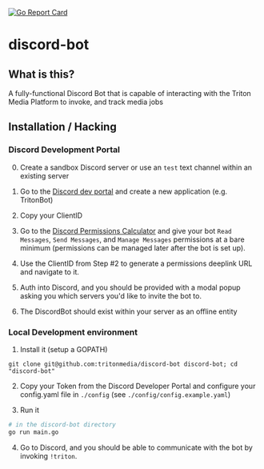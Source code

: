 [![Go Report Card](https://goreportcard.com/badge/github.com/tritonmedia/discord-bot)](https://goreportcard.com/report/github.com/tritonmedia/discord-bot)

# discord-bot

## What is this? 
A fully-functional Discord Bot that is capable of interacting with the Triton Media Platform to invoke, and track media jobs

## Installation / Hacking

### Discord Development Portal

0. Create a sandbox Discord server or use an `test` text channel within an existing server

1. Go to the [Discord dev portal](https://discordapp.com/developers/applications/) and create a new application (e.g. TritonBot)

2. Copy your ClientID

3. Go to the [Discord Permissions Calculator](https://discordapi.com/permissions.html) and give your bot `Read Messages`, `Send Messages`, and `Manage Messages` permissions at a bare minimum (permissions can be managed later after the bot is set up).

4. Use the ClientID from Step #2 to generate a permissions deeplink URL and navigate to it. 

5. Auth into Discord, and you should be provided with a modal popup asking you which servers you'd like to invite the bot to.

6. The DiscordBot should exist within your server as an offline entity

### Local Development environment
1. Install it (setup a GOPATH)

```
git clone git@github.com:tritonmedia/discord-bot discord-bot; cd "discord-bot"
```

2. Copy your Token from the Discord Developer Portal and configure your config.yaml file in `./config` (see `./config/config.example.yaml`)

3. Run it

```bash
# in the discord-bot directory
go run main.go
```

4. Go to Discord, and you should be able to communicate with the bot by invoking `!triton`.
